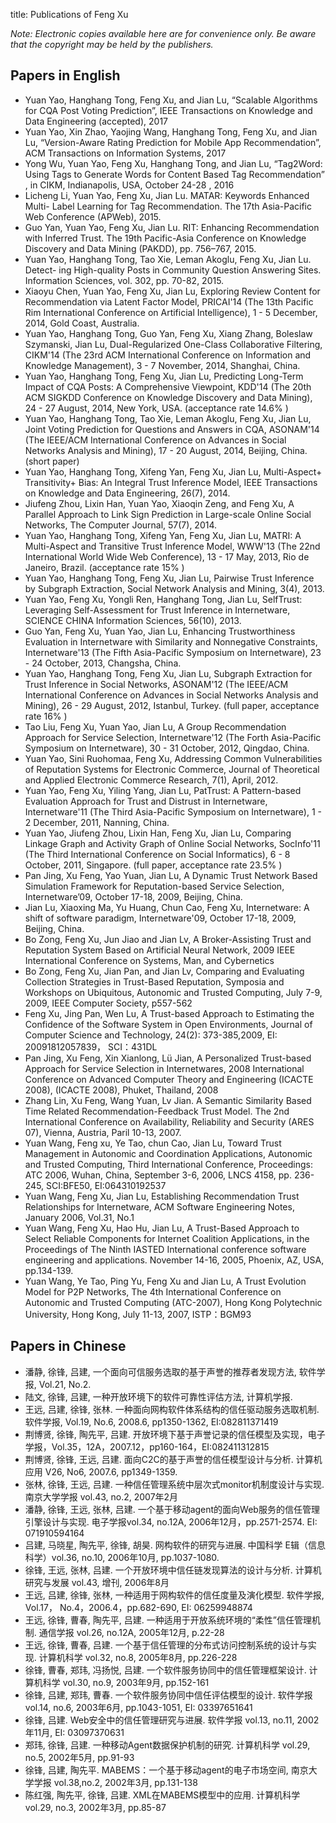title: Publications of Feng Xu

<!-- # Publications of Feng Xu -->

*Note: Electronic copies available here are for convenience only. Be aware that the copyright may be held by the publishers.*

## Papers in English
* Yuan Yao, Hanghang Tong, Feng Xu, and Jian Lu, “Scalable Algorithms for CQA Post Voting Prediction”, IEEE Transactions on Knowledge and Data Engineering (accepted), 2017
* Yuan Yao, Xin Zhao, Yaojing Wang, Hanghang Tong, Feng Xu, and Jian Lu, “Version-Aware Rating Prediction for Mobile App Recommendation”, ACM Transactions on Information Systems, 2017
* Yong Wu, Yuan Yao, Feng Xu, Hanghang Tong, and Jian Lu, “Tag2Word: Using Tags to Generate Words for Content Based Tag Recommendation” , in CIKM, Indianapolis, USA, October 24-28 , 2016
* Licheng Li, Yuan Yao, Feng Xu, Jian Lu. MATAR: Keywords Enhanced Multi- Label Learning for Tag Recommendation. The 17th Asia-Pacific Web Conference (APWeb), 2015.
* Guo Yan, Yuan Yao, Feng Xu, Jian Lu. RIT: Enhancing Recommendation with Inferred Trust. The 19th Pacific-Asia Conference on Knowledge Discovery and Data Mining (PAKDD), pp. 756–767, 2015.
* Yuan Yao, Hanghang Tong, Tao Xie, Leman Akoglu, Feng Xu, Jian Lu. Detect- ing High-quality Posts in Community Question Answering Sites. Information Sciences, vol. 302, pp. 70-82, 2015. 
* Xiaoyu Chen, Yuan Yao, Feng Xu, Jian Lu, Exploring Review Content for Recommendation via Latent Factor Model, PRICAI'14 (The 13th Pacific Rim International Conference on Artificial Intelligence), 1 - 5 December, 2014, Gold Coast, Australia.
* Yuan Yao, Hanghang Tong, Guo Yan, Feng Xu, Xiang Zhang, Boleslaw Szymanski, Jian Lu, Dual-Regularized One-Class Collaborative Filtering, CIKM'14 (The 23rd ACM International Conference on Information and Knowledge Management), 3 - 7 November, 2014, Shanghai, China.
* Yuan Yao, Hanghang Tong, Feng Xu, Jian Lu, Predicting Long-Term Impact of CQA Posts: A Comprehensive Viewpoint, KDD'14 (The 20th ACM SIGKDD Conference on Knowledge Discovery and Data Mining), 24 - 27 August, 2014, New York, USA. (acceptance rate 14.6% )
* Yuan Yao, Hanghang Tong, Tao Xie, Leman Akoglu, Feng Xu, Jian Lu, Joint Voting Prediction for Questions and Answers in CQA, ASONAM'14 (The IEEE/ACM International Conference on Advances in Social Networks Analysis and Mining), 17 - 20 August, 2014, Beijing, China. (short paper)
* Yuan Yao, Hanghang Tong, Xifeng Yan, Feng Xu, Jian Lu, Multi-Aspect+ Transitivity+ Bias: An Integral Trust Inference Model, IEEE Transactions on Knowledge and Data Engineering, 26(7), 2014.
* Jiufeng Zhou, Lixin Han, Yuan Yao, Xiaoqin Zeng, and Feng Xu, A Parallel Approach to Link Sign Prediction in Large-scale Online Social Networks, The Computer Journal, 57(7), 2014.
* Yuan Yao, Hanghang Tong, Xifeng Yan, Feng Xu, Jian Lu, MATRI: A Multi-Aspect and Transitive Trust Inference Model, WWW'13 (The 22nd International World Wide Web Conference), 13 - 17 May, 2013, Rio de Janeiro, Brazil. (acceptance rate 15% )
* Yuan Yao, Hanghang Tong, Feng Xu, Jian Lu, Pairwise Trust Inference by Subgraph Extraction, Social Network Analysis and Mining, 3(4), 2013.
* Yuan Yao, Feng Xu, Yongli Ren, Hanghang Tong, Jian Lu, SelfTrust: Leveraging Self-Assessment for Trust Inference in Internetware, SCIENCE CHINA Informatio​n Sciences, 56(10), 2013.
* Guo Yan, Feng Xu, Yuan Yao, Jian Lu, Enhancing Trustworthiness Evaluation in Internetware with Similarity and Nonnegative Constraints, Internetware'13 (The Fifth Asia-Pacific Symposium on Internetware), 23 - 24 October, 2013, Changsha, China.
* Yuan Yao, Hanghang Tong, Feng Xu, Jian Lu, Subgraph Extraction for Trust Inference in Social Networks, ASONAM'12 (The IEEE/ACM International Conference on Advances in Social Networks Analysis and Mining), 26 - 29 August, 2012, Istanbul, Turkey. (full paper, acceptance rate 16% )
* Tao Liu, Feng Xu, Yuan Yao, Jian Lu, A Group Recommendation Approach for Service Selection, Internetware'12 (The Forth Asia-Pacific Symposium on Internetware), 30 - 31 October, 2012, Qingdao, China.
* Yuan Yao, Sini Ruohomaa, Feng Xu, Addressing Common Vulnerabilities of Reputation Systems for Electronic Commerce, Journal of Theoretical and Applied Electronic Commerce Research, 7(1), April, 2012.
* Yuan Yao, Feng Xu, Yiling Yang, Jian Lu, PatTrust: A Pattern-based Evaluation Approach for Trust and Distrust in Internetware, Internetware'11 (The Third Asia-Pacific Symposium on Internetware), 1 - 2 December, 2011, Nanning, China.
* Yuan Yao, Jiufeng Zhou, Lixin Han, Feng Xu, Jian Lu, Comparing Linkage Graph and Activity Graph of Online Social Networks, SocInfo'11 (The Third International Conference on Social Informatics), 6 - 8 October, 2011, Singapore. (full paper, acceptance rate 23.5% )
* Pan Jing, Xu Feng, Yao Yuan, Jian Lu, A Dynamic Trust Network Based Simulation Framework for Reputation-based Service Selection, Internetware’09, October 17-18, 2009, Beijing, China.
* Jian Lu, Xiaoxing Ma, Yu Huang, Chun Cao, Feng Xu, Internetware: A shift of software paradigm, Internetware'09, October 17-18, 2009, Beijing, China.
* Bo Zong, Feng Xu, Jun Jiao and Jian Lv, A Broker-Assisting Trust and Reputation System Based on Artificial Neural Network, 2009 IEEE International Conference on Systems, Man, and Cybernetics
* Bo Zong, Feng Xu, Jian Pan, and Jian Lv, Comparing and Evaluating Collection Strategies in Trust-Based Reputation, Symposia and Workshops on Ubiquitous, Autonomic and Trusted Computing, July 7-9, 2009, IEEE Computer Society, p557-562
* Feng Xu, Jing Pan, Wen Lu, A Trust-based Approach to Estimating the Confidence of the Software System in Open Environments, Journal of Computer Science and Technology, 24(2): 373-385,2009, EI: 20091812057839， SCI：431DL
* Pan Jing, Xu Feng, Xin Xianlong, Lü Jian, A Personalized Trust-based Approach for Service Selection in Internetwares, 2008 International Conference on Advanced Computer Theory and Engineering (ICACTE 2008), (ICACTE 2008), Phuket, Thailand, 2008
* Zhang Lin, Xu Feng, Wang Yuan, Lv Jian. A Semantic Similarity Based Time Related Recommendation-Feedback Trust Model. The 2nd International Conference on Availability, Reliability and Security (ARES 07), Vienna, Austria, Paril 10-13, 2007.
* Yuan Wang, Feng xu, Ye Tao, chun Cao, Jian Lu, Toward Trust Management in Autonomic and Coordination Applications, Autonomic and Trusted Computing, Third International Conference, Proceedings: ATC 2006, Wuhan, China, September 3-6, 2006, LNCS 4158, pp. 236-245, SCI:BFE50, EI:064310192537
* Yuan Wang, Feng Xu, Jian Lu, Establishing Recommendation Trust Relationships for Internetware, ACM Software Engineering Notes, January 2006, Vol.31, No.1
* Yuan Wang, Feng Xu, Hao Hu, Jian Lu, A Trust-Based Approach to Select Reliable Components for Internet Coalition Applications, in the Proceedings of The Ninth IASTED International conference software engineering and applications. November 14-16, 2005, Phoenix, AZ, USA, pp.134-139.
* Yuan Wang, Ye Tao, Ping Yu, Feng Xu and Jian Lu, A Trust Evolution Model for P2P Networks, The 4th International Conference on Autonomic and Trusted Computing (ATC-2007), Hong Kong Polytechnic University, Hong Kong, July 11-13, 2007, ISTP：BGM93

## Papers in Chinese

* 潘静, 徐锋, 吕建, 一个面向可信服务选取的基于声誉的推荐者发现方法, 软件学报, Vol.21, No.2.
* 陆文, 徐锋, 吕建, 一种开放环境下的软件可靠性评估方法, 计算机学报.
* 王远, 吕建, 徐锋, 张林. 一种面向网构软件体系结构的信任驱动服务选取机制. 软件学报, Vol.19, No.6, 2008.6, pp1350-1362, EI:082811371419
* 荆博贤, 徐锋, 陶先平, 吕建. 开放环境下基于声誉记录的信任模型及实现，电子学报，Vol.35，12A，2007.12，pp160-164，EI:082411312815
* 荆博贤, 徐锋, 王远, 吕建. 面向C2C的基于声誉的信任模型设计与分析. 计算机应用 V26, No6, 2007.6, pp1349-1359.
* 张林, 徐锋, 王远, 吕建. 一种信任管理系统中层次式monitor机制度设计与实现. 南京大学学报 vol.43, no.2, 2007年2月
* 潘静, 徐锋, 王远, 张林, 吕建. 一个基于移动agent的面向Web服务的信任管理引擎设计与实现. 电子学报vol.34, no.12A, 2006年12月，pp.2571-2574. EI: 071910594164
* 吕建, 马晓星, 陶先平, 徐锋, 胡昊. 网构软件的研究与进展. 中国科学 E辑（信息科学）vol.36, no.10, 2006年10月, pp.1037-1080.
* 徐锋, 王远, 张林, 吕建. 一个开放环境中信任链发现算法的设计与分析. 计算机研究与发展 vol.43, 增刊, 2006年8月
* 王远, 吕建, 徐锋, 张林, 一种适用于网构软件的信任度量及演化模型. 软件学报, Vol.17， No.4，2006.4，pp.682-690, EI: 06259948874
* 王远, 徐锋, 曹春, 陶先平, 吕建. 一种适用于开放系统环境的“柔性”信任管理机制. 通信学报 vol.26, no.12A, 2005年12月, p.22-28
* 王远, 徐锋, 曹春, 吕建. 一个基于信任管理的分布式访问控制系统的设计与实现. 计算机科学 vol.32, no.8, 2005年8月, pp.226-228
* 徐锋, 曹春, 郑玮, 冯扬悦, 吕建. 一个软件服务协同中的信任管理框架设计. 计算机科学 vol.30, no.9, 2003年9月, pp.152-161
* 徐锋, 吕建, 郑玮, 曹春. 一个软件服务协同中信任评估模型的设计. 软件学报 vol.14, no.6, 2003年6月, pp.1043-1051, EI: 03397651641
* 徐锋, 吕建. Web安全中的信任管理研究与进展. 软件学报 vol.13, no.11, 2002年11月, EI: 03097370631
* 郑玮, 徐锋, 吕建. 一种移动Agent数据保护机制的研究. 计算机科学 vol.29, no.5, 2002年5月, pp.91-93
* 徐锋, 吕建, 陶先平. MABEMS：一个基于移动agent的电子市场空间, 南京大学学报 vol.38,no.2, 2002年3月, pp.131-138
* 陈红强, 陶先平, 徐锋, 吕建. XML在MABEMS模型中的应用. 计算机科学 vol.29, no.3, 2002年3月, pp.85-87